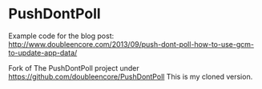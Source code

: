 PushDontPoll
============
Example code for the blog post: http://www.doubleencore.com/2013/09/push-dont-poll-how-to-use-gcm-to-update-app-data/

Fork of The PushDontPoll project under https://github.com/doubleencore/PushDontPoll
This is my cloned version.

